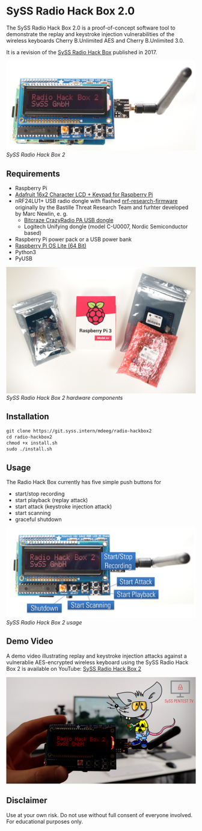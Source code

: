 # SySS Radio Hack Box 2.0

The SySS Radio Hack Box 2.0 is a proof-of-concept software tool to demonstrate
the replay and keystroke injection vulnerabilities of the wireless keyboards
Cherry B.Unlimited AES and Cherry B.Unlimited 3.0.

It is a revision of the [SySS Radio Hack Box](https://github.com/SySS-Research/radio-hackbox/)
published in 2017.

![SySS Radio Hack Box 2](images/radio-hackbox2_angled.jpg)*SySS Radio Hack Box 2*

## Requirements

- Raspberry Pi
- [Adafruit 16x2 Character LCD + Keypad for Raspberry Pi](https://learn.adafruit.com/adafruit-16x2-character-lcd-plus-keypad-for-raspberry-pi/)
- nRF24LU1+ USB radio dongle with flashed [nrf-research-firmware](https://github.com/SySS-Research/keyjector/tree/master/src) originally by the Bastille Threat Research Team and furhter developed by Marc Newlin, e. g.
	* [Bitcraze CrazyRadio PA USB dongle](https://www.bitcraze.io/crazyradio-pa/)
	* Logitech Unifying dongle (model C-U0007, Nordic Semiconductor based)
- Raspberry Pi power pack or a USB power bank
- [Raspberry Pi OS Lite (64 Bit)](https://www.raspberrypi.com/software/)
- Python3
- PyUSB

![SySS Radio Hack Box 2 hardware components](images/radio-hackbox2-components.jpg)*SySS Radio Hack Box 2 hardware components*

## Installation

```
git clone https://git.syss.intern/mdeeg/radio-hackbox2
cd radio-hackbox2
chmod +x install.sh
sudo ./install.sh
```

## Usage

The Radio Hack Box currently has five simple push buttons for
- start/stop recording
- start playback (replay attack)
- start attack (keystroke injection attack)
- start scanning
- graceful shutdown

![SySS Radio Hack Box 2 usage](images/radio-hackbox2-usage.jpg)*SySS Radio Hack Box 2 usage*

## Demo Video

A demo video illustrating replay and keystroke injection attacks against a vulnerablie AES-encrypted wireless keyboard using the SySS Radio Hack Box 2 is available on YouTube: [SySS Radio Hack Box 2](https://www.youtube.com/watch?v=SoxOxRVpZM8)

![SySS Radio Hack Box 2: Attacking a vulnerable AES-encrypted wireless keyboard](images/radio_hack_box_video.jpg)

## Disclaimer

Use at your own risk. Do not use without full consent of everyone involved.
For educational purposes only.

